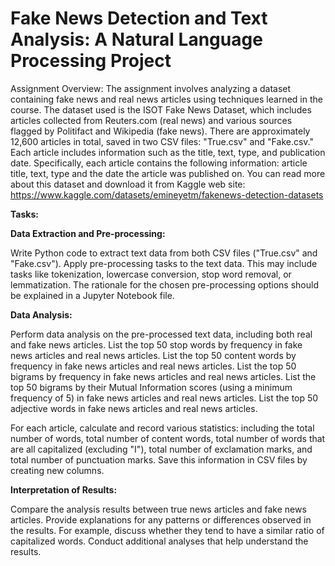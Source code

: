 # Fake News Detection and Text Analysis: A Natural Language Processing Project

Assignment Overview:
The assignment involves analyzing a dataset containing fake news and real news articles using techniques learned in the course. The dataset used is the ISOT Fake News Dataset, which includes articles collected from Reuters.com (real news) and various sources flagged by Politifact and Wikipedia (fake news). There are approximately 12,600 articles in total, saved in two CSV files: "True.csv" and "Fake.csv." Each article includes information such as the title, text, type, and publication date. Specifically, each article contains the following information: article title, text, type and the date the article was published on. 
You can read more about this dataset and download it from Kaggle web site: https://www.kaggle.com/datasets/emineyetm/fakenews-detection-datasets

**Tasks:**

**Data Extraction and Pre-processing:**

Write Python code to extract text data from both CSV files ("True.csv" and "Fake.csv").
Apply pre-processing tasks to the text data. This may include tasks like tokenization, lowercase conversion, stop word removal, or lemmatization. The rationale for the chosen pre-processing options should be explained in a Jupyter Notebook file.

**Data Analysis:**

Perform data analysis on the pre-processed text data, including both real and fake news articles.
List the top 50 stop words by frequency in fake news articles and real news articles.
List the top 50 content words by frequency in fake news articles and real news articles.
List the top 50 bigrams by frequency in fake news articles and real news articles.
List the top 50 bigrams by their Mutual Information scores (using a minimum frequency of 5) in fake news articles and real news articles.
List the top 50 adjective words in fake news articles and real news articles.


For each article, calculate and record various statistics:
including the total number of words, total number of content words, total number of words that are all capitalized (excluding "I"), total number of exclamation marks, and total number of punctuation marks. Save this information in CSV files by creating new columns.


**Interpretation of Results:**

Compare the analysis results between true news articles and fake news articles.
Provide explanations for any patterns or differences observed in the results. For example, discuss whether they tend to have a similar ratio of capitalized words.
Conduct additional analyses that help understand the results.


